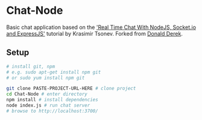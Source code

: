 Chat-Node
=========

Basic chat application based on the ['Real Time Chat With NodeJS, Socket.io and ExpressJS'][article] tutorial by Krasimir Tsonev. Forked from [Donald Derek][DonaldDerek].

Setup
-----

```sh
# install git, npm
# e.g. sudo apt-get install npm git
# or sudo yum install npm git

git clone PASTE-PROJECT-URL-HERE # clone project 
cd Chat-Node # enter directory
npm install # install dependencies
node index.js # run chat server
# browse to http://localhost:3700/
```



[article]:http://code.tutsplus.com/tutorials/real-time-chat-with-nodejs-socketio-and-expressjs--net-31708
[DonaldDerek]:https://github.com/DonaldDerek/Chat-Node
[socket.io]:http://socket.io/
[node.js]:http://nodejs.org
[express]:http://expressjs.com

    
